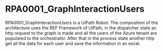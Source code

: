 # RPA0001_GraphInteractionUsers
RPA0001_GraphInteractionUsers is a UiPath Robot. The composition of the architecture uses the REF Framework of UiPath, in the dispatcher state an http request to the graph is made and all the users of the Azure tenant are populated to the orchestrator. After that in the process state another http get all the data for each user and save the information in an excel. 
